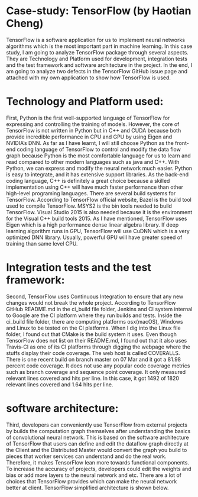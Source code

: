 # Case-study: TensorFlow (by Haotian Cheng)

TensorFlow is a software application for us to implement neural networks algorithms which is the most important part in machine learning. In this case study, I am going to analyze TensorFlow package through several aspects. They are Technology and Platform used for development, integration tests and the test framework and software architecture in the project. In the end, I am going to analyze two defects in the TensorFlow GitHub issue page and attached with my own application to show how TensorFlow is used.

# Technology and Platform used:

First, Python is the first well-supported language of TensorFlow for expressing and controlling the training of models. However, the core of TensorFlow is not written in Python but in C++ and CUDA because both provide incredible performance in CPU and GPU by using Eigen and NVIDIA’s DNN. As far as I have learnt, I will still choose Python as the front-end coding language of TensorFlow to control and modify the data flow graph because Python is the most comfortable language for us to learn and read compared to other modern languages such as java and C++. With Python, we can express and modify the neural network much easier. Python is easy to integrate, and it has extensive support libraries. As the back-end coding language, C++ is definitely a great choice because a skilled implementation using C++ will have much faster performance than other high-level programing languages. There are several build systems for TensorFlow. According to TensorFlow official website, Bazel is the build tool used to compile TensorFlow. MSYS2 is the bin tools needed to build TensorFlow. Visual Studio 2015 is also needed because it is the environment for the Visual C++ build tools 2015. As I have mentioned, TensorFlow uses Eigen which is a high performance dense linear algebra library. If deep learning algorithm runs in GPU, TensorFlow will use CuDNN which is a very optimized DNN library. Usually, powerful GPU will have greater speed of training than same level CPU.

# Integration tests and the test framework:

Second, TensorFlow uses Continuous Integration to ensure that any new changes would not break the whole project. According to TensorFlow GitHub README.md in the ci_build file folder, Jenkins and CI system internal to Google are the CI platform where they run builds and tests. Inside the ci_build file folder, there are computing platforms osx(macOS), Windows and Linux to be tested on the CI platforms. When I dig into the Linux file folder, I found out that CMake is the build system it uses. Even though TensorFlow does not list on their README.md, I found out that it also uses Travis-CI as one of its CI platforms through digging the webpage where the stuffs display their code coverage. The web host is called COVERALLS. There is one recent build on branch master on 07 Mar and it got a 81.98 percent code coverage. It does not use any popular code coverage metrics such as branch coverage and sequence point coverage. It only measured relevant lines covered and hits per line. In this case, it got 1492 of 1820 relevant lines covered and 1.64 hits per line.

# software architecture:

Third, developers can conveniently use TensorFlow from external projects by builds the computation graph themselves after understanding the basics of convolutional neural network. This is based on the software architecture of TensorFlow that users can define and edit the dataflow graph directly at the Client and the Distributed Master would convert the graph you build to pieces that worker services can understand and do the real work. Therefore, it makes TensorFlow lean more towards functional components. To increase the accuracy of projects, developers could edit the weights and bias or add more layers to the neural network and etc. There are a lot of choices that TensorFlow provides which can make the neural network better at client. TensorFlow simplified architecture is shown below.

